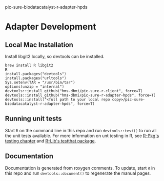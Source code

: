 pic-sure-biodatacatalyst-r-adapter-hpds

# Adapter Development

## Local Mac Installation
Install libgit2 locally, so devtools can be installed.

```
brew install R libgit2
R
install.packages("devtools")
install.packages("urltools")
Sys.setenv(TAR = "/usr/bin/tar")
options(unzip = "internal")
devtools::install_github("hms-dbmi/pic-sure-r-client", force=T)
devtools::install_github("hms-dbmi/pic-sure-r-adapter-hpds", force=T)
devtools::install("<full path to your local repo copy>/pic-sure-biodatacatalyst-r-adapter-hpds", force=T)
```

## Running unit tests
Start `R` on the command line in this repo and run `devtools::test()` to run all the unit tests available. For more information on unt testing in R, see [R-Pkg's testing chapter](https://r-pkgs.org/tests.html) and [R-Lib's testthat package](https://testthat.r-lib.org/index.html).

## Documentation
Documentation is generated from roxygen comments. To update, start `R` in this repo and run `devtools::document()` to regenerate the manual pages.